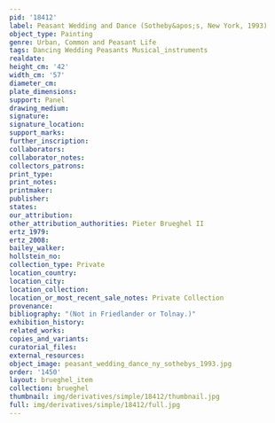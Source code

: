 ```yaml
---
pid: '18412'
label: Peasant Wedding and Dance (Sotheby&apos;s, New York, 1993)
object_type: Painting
genre: Urban, Common and Peasant Life
tags: Dancing Wedding Peasants Musical_instruments
realdate: 
height_cm: '42'
width_cm: '57'
diameter_cm: 
plate_dimensions: 
support: Panel
drawing_medium: 
signature: 
signature_location: 
support_marks: 
further_inscription: 
collaborators: 
collaborator_notes: 
collectors_patrons: 
print_type: 
print_notes: 
printmaker: 
publisher: 
states: 
our_attribution: 
other_attribution_authorities: Pieter Brueghel II
ertz_1979: 
ertz_2008: 
bailey_walker: 
hollstein_no: 
collection_type: Private
location_country: 
location_city: 
location_collection: 
location_or_most_recent_sale_notes: Private Collection
provenance: 
bibliography: "(Not in Friedlander or Tolnay.)"
exhibition_history: 
related_works: 
copies_and_variants: 
curatorial_files: 
external_resources: 
object_image: peasant_wedding_dance_ny_sothebys_1993.jpg
order: '1450'
layout: brueghel_item
collection: brueghel
thumbnail: img/derivatives/simple/18412/thumbnail.jpg
full: img/derivatives/simple/18412/full.jpg
---
```


